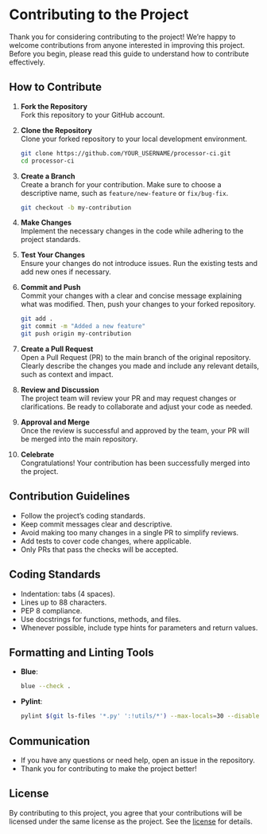 # Contributing to the Project  

Thank you for considering contributing to the project! We’re happy to welcome contributions from anyone interested in improving this project. Before you begin, please read this guide to understand how to contribute effectively.  

## How to Contribute  

1. **Fork the Repository**  
   Fork this repository to your GitHub account.  

2. **Clone the Repository**  
   Clone your forked repository to your local development environment.  

   ```bash  
   git clone https://github.com/YOUR_USERNAME/processor-ci.git  
   cd processor-ci  
   ```  

3. **Create a Branch**  
   Create a branch for your contribution. Make sure to choose a descriptive name, such as `feature/new-feature` or `fix/bug-fix`.  

   ```bash  
   git checkout -b my-contribution  
   ```  

4. **Make Changes**  
   Implement the necessary changes in the code while adhering to the project standards.  

5. **Test Your Changes**  
   Ensure your changes do not introduce issues. Run the existing tests and add new ones if necessary.  

6. **Commit and Push**  
   Commit your changes with a clear and concise message explaining what was modified. Then, push your changes to your forked repository.  

   ```bash  
   git add .  
   git commit -m "Added a new feature"  
   git push origin my-contribution  
   ```  

7. **Create a Pull Request**  
   Open a Pull Request (PR) to the main branch of the original repository. Clearly describe the changes you made and include any relevant details, such as context and impact.  

8. **Review and Discussion**  
   The project team will review your PR and may request changes or clarifications. Be ready to collaborate and adjust your code as needed.  

9. **Approval and Merge**  
   Once the review is successful and approved by the team, your PR will be merged into the main repository.  

10. **Celebrate**  
   Congratulations! Your contribution has been successfully merged into the project.  

## Contribution Guidelines  

- Follow the project’s coding standards.  
- Keep commit messages clear and descriptive.  
- Avoid making too many changes in a single PR to simplify reviews.  
- Add tests to cover code changes, where applicable.  
- Only PRs that pass the checks will be accepted.  

## Coding Standards  

- Indentation: tabs (4 spaces).  
- Lines up to 88 characters.  
- PEP 8 compliance.  
- Use docstrings for functions, methods, and files.  
- Whenever possible, include type hints for parameters and return values.  

## Formatting and Linting Tools  

- **Blue**:  
  ```bash  
  blue --check .  
  ```  
- **Pylint**:  
  ```bash  
  pylint $(git ls-files '*.py' ':!utils/*') --max-locals=30 --disable=duplicate-code,import-error  
  ```  

## Communication  

- If you have any questions or need help, open an issue in the repository.  
- Thank you for contributing to make the project better!  

## License  

By contributing to this project, you agree that your contributions will be licensed under the same license as the project. See the [license](https://github.com/LSC-Unicamp/processor-ci/blob/main/LICENSE) for details.  
